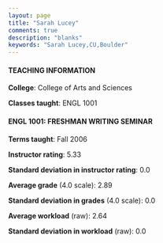 ```yaml
---
layout: page
title: "Sarah Lucey" 
comments: true
description: "blanks"
keywords: "Sarah Lucey,CU,Boulder"
---
```

<head>
<script src="https://ajax.googleapis.com/ajax/libs/jquery/2.1.3/jquery.min.js"></script>
<script src="https://dl.dropboxusercontent.com/s/pc42nxpaw1ea4o9/highcharts.js?dl=0"></script>
<!-- <script src="../assets/js/highcharts.js"></script> -->
<style type="text/css">@font-face {
	font-family: "Bebas Neue";
	src: url(https://www.filehosting.org/file/details/544349/BebasNeue Regular.otf) format("opentype");
	}
	h1.Bebas { 
		font-family: "Bebas Neue", Verdana, Tahoma;
	}
</style>
</head>
	   
#### TEACHING INFORMATION

**College**: College of Arts and Sciences

**Classes taught**: ENGL 1001

#### ENGL 1001: FRESHMAN WRITING SEMINAR

**Terms taught**: Fall 2006

**Instructor rating**: 5.33

**Standard deviation in instructor rating**: 0.0

**Average grade** (4.0 scale): 2.89

**Standard deviation in grades** (4.0 scale): 0.0

**Average workload** (raw): 2.64

**Standard deviation in workload** (raw): 0.0

